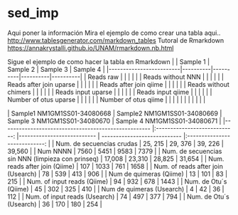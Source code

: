 # sed_imp

Aqui poner la información 
Mira el ejemplo de como crear una tabla aqui.. http://www.tablesgenerator.com/markdown_tables
Tutoral de Rmarkdown https://annakrystalli.github.io/UNAM/rmarkdown.nb.html


Sigue el ejemplo de como hacer la tabla en Rmarkdown 
|                         | Sample 1 | Sample 2 | Sample 3 | Sample 4 |
|-------------------------|----------|----------|----------|----------|
| Reads raw               |          |          |          |          |
| Reads without NNN       |          |          |          |          |
| Reads after join uparse |          |          |          |          |
| Reads after join qiime  |          |          |          |          |
| Reads without chimers   |          |          |          |          |
| Reads input uparse      |          |          |          |          |
| Reads input qiime       |          |          |          |          |
| Number of otus uparse   |          |          |          |          |
| Number of otus qiime    |          |          |          |          |
|                         |          |          |          |          |


| Sample1 NM1GM1SS01-34080668  	                        | Sample2 NM1GM1SS01-34080669 	| Sample 3 NM1GM1SS01-34080670 	| Sample 4 NM1GM1SS01-34080671 	|
|----------------------------------------------------	|:----------------------------:	|---------------------------	| ----------------------------	|:----------------------------:	|
| Num. de secuencias crudas                          	| 25, 215                      	| 29, 376                     	| 39, 226                      	| 39,560                       	|
| Num NNNN                                           	| 7560                         	| 5451                        	| 9583                         	| 7379                         	|
| Num. de secuencias sin NNN  (limpieza con prinseq) 	| 17,008                       	| 23,310                      	| 28,825                       	| 31,654                       	|
| Num. reads after join (Qiime)                      	| 107                          	| 1033                        	| 761                          	| 1658                         	|
| Num. of reads after join (Usearch)                 	| 78                           	| 539                         	| 413                          	| 906                          	|
| Num de quimeras (Qiime)                            	| 13                           	| 101                         	| 83                           	| 215                          	|
| Num. of input reads (Qiime)                        	| 94                           	| 932                         	| 678                          	| 1443                         	|
| Num. de Otu´s (Qiime)                              	| 45                           	| 302                         	| 325                          	| 410                          	|
| Num de quimeras (Usearch)                          	| 4                            	| 42                          	| 36                           	| 112                          	|
| Num. of input reads (Usearch)                      	| 74                           	| 497                         	| 377                          	| 794                          	|
| Num. de Otu´s (Usearch)                            	| 36                           	| 170                         	| 180                          	| 254                          	|
